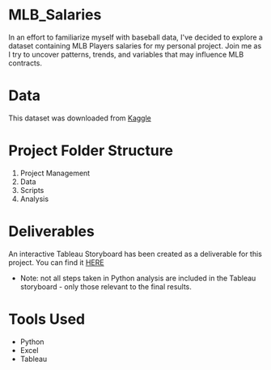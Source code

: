 # MLB_Salaries
In an effort to familiarize myself with baseball data, I've decided to explore a dataset containing MLB Players salaries for my personal project. Join me as I try to uncover patterns, trends, and variables that may influence MLB contracts.

# Data
This dataset was downloaded from [Kaggle](https://www.kaggle.com/datasets/thedevastator/maximizing-profits-with-mlb-player-salaries-and?resource=download)

# Project Folder Structure
01. Project Management
02. Data
03. Scripts
04. Analysis

# Deliverables
An interactive Tableau Storyboard has been created as a deliverable for this project. You can find it [HERE](https://public.tableau.com/app/profile/jonel.celestino/viz/MLBSalaries_16920598318100/MLBSalaryStoryboard)

* Note: not all steps taken in Python analysis are included in the Tableau storyboard - only those relevant to the final results. 

# Tools Used
- Python
- Excel
- Tableau

